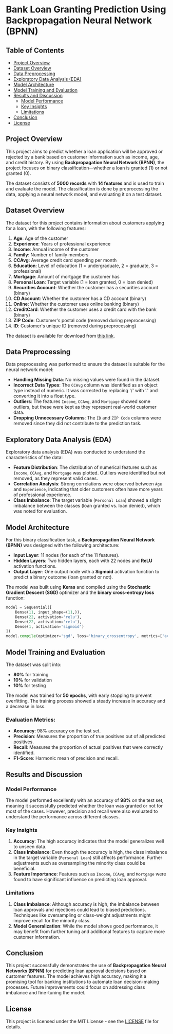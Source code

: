 # **Bank Loan Granting Prediction Using Backpropagation Neural Network (BPNN)**

## Table of Contents
- [Project Overview](#project-overview)
- [Dataset Overview](#dataset-overview)
- [Data Preprocessing](#data-preprocessing)
- [Exploratory Data Analysis (EDA)](#exploratory-data-analysis-eda)
- [Model Architecture](#model-architecture)
- [Model Training and Evaluation](#model-training-and-evaluation)
- [Results and Discussion](#results-and-discussion)
  - [Model Performance](#model-performance)
  - [Key Insights](#key-insights)
  - [Limitations](#limitations)
- [Conclusion](#conclusion)
- [License](#license)

## Project Overview
This project aims to predict whether a loan application will be approved or rejected by a bank based on customer information such as income, age, and credit history. By using **Backpropagation Neural Network (BPNN)**, the project focuses on binary classification—whether a loan is granted (1) or not granted (0).

The dataset consists of **5000 records** with **14 features** and is used to train and evaluate the model. The classification is done by preprocessing the data, applying a neural network model, and evaluating it on a test dataset.

## Dataset Overview
The dataset for this project contains information about customers applying for a loan, with the following features:

1. **Age**: Age of the customer
2. **Experience**: Years of professional experience
3. **Income**: Annual income of the customer
4. **Family**: Number of family members
5. **CCAvg**: Average credit card spending per month
6. **Education**: Level of education (1 = undergraduate, 2 = graduate, 3 = professional)
7. **Mortgage**: Amount of mortgage the customer has
8. **Personal Loan**: Target variable (1 = loan granted, 0 = loan denied)
9. **Securities Account**: Whether the customer has a securities account (binary)
10. **CD Account**: Whether the customer has a CD account (binary)
11. **Online**: Whether the customer uses online banking (binary)
12. **CreditCard**: Whether the customer uses a credit card with the bank (binary)
13. **ZIP Code**: Customer's postal code (removed during preprocessing)
14. **ID**: Customer's unique ID (removed during preprocessing)

The dataset is available for download from [this link](https://tinyurl.com/UTSDeepLearning2024No1).

## Data Preprocessing
Data preprocessing was performed to ensure the dataset is suitable for the neural network model:

- **Handling Missing Data**: No missing values were found in the dataset.
- **Incorrect Data Types**: The `CCAvg` column was identified as an object type instead of numeric. It was corrected by replacing '/' with '.' and converting it into a float type.
- **Outliers**: The features `Income`, `CCAvg`, and `Mortgage` showed some outliers, but these were kept as they represent real-world customer data.
- **Dropping Unnecessary Columns**: The `ID` and `ZIP Code` columns were removed since they did not contribute to the prediction task.

## Exploratory Data Analysis (EDA)
Exploratory data analysis (EDA) was conducted to understand the characteristics of the data:

- **Feature Distribution**: The distribution of numerical features such as `Income`, `CCAvg`, and `Mortgage` was plotted. Outliers were identified but not removed, as they represent valid cases.
- **Correlation Analysis**: Strong correlations were observed between `Age` and `Experience`, indicating that older customers often have more years of professional experience.
- **Class Imbalance**: The target variable (`Personal Loan`) showed a slight imbalance between the classes (loan granted vs. loan denied), which was noted for evaluation.

## Model Architecture
For this binary classification task, a **Backpropagation Neural Network (BPNN)** was designed with the following architecture:

- **Input Layer**: 11 nodes (for each of the 11 features).
- **Hidden Layers**: Two hidden layers, each with 22 nodes and **ReLU** activation functions.
- **Output Layer**: One output node with a **Sigmoid** activation function to predict a binary outcome (loan granted or not).
  
The model was built using **Keras** and compiled using the **Stochastic Gradient Descent (SGD)** optimizer and the **binary cross-entropy loss** function:

```python
model = Sequential([
    Dense(11, input_shape=(11,)),
    Dense(22, activation='relu'),
    Dense(22, activation='relu'),
    Dense(1, activation='sigmoid')
])
model.compile(optimizer='sgd', loss='binary_crossentropy', metrics=['accuracy'])
```

## Model Training and Evaluation
The dataset was split into:
- **80%** for training
- **10%** for validation
- **10%** for testing

The model was trained for **50 epochs**, with early stopping to prevent overfitting. The training process showed a steady increase in accuracy and a decrease in loss.

### Evaluation Metrics:
- **Accuracy**: 98% accuracy on the test set.
- **Precision**: Measures the proportion of true positives out of all predicted positives.
- **Recall**: Measures the proportion of actual positives that were correctly identified.
- **F1-Score**: Harmonic mean of precision and recall.

## Results and Discussion

### Model Performance
The model performed excellently with an accuracy of **98%** on the test set, meaning it successfully predicted whether the loan was granted or not for most of the cases. However, precision and recall were also evaluated to understand the performance across different classes.

### Key Insights
1. **Accuracy**: The high accuracy indicates that the model generalizes well to unseen data.
2. **Class Imbalance**: Even though the accuracy is high, the class imbalance in the target variable (`Personal Loan`) still affects performance. Further adjustments such as oversampling the minority class could be beneficial.
3. **Feature Importance**: Features such as `Income`, `CCAvg`, and `Mortgage` were found to have significant influence on predicting loan approval.

### Limitations
1. **Class Imbalance**: Although accuracy is high, the imbalance between loan approvals and rejections could lead to biased predictions. Techniques like oversampling or class-weight adjustments might improve recall for the minority class.
2. **Model Generalization**: While the model shows good performance, it may benefit from further tuning and additional features to capture more customer information.

## Conclusion
This project successfully demonstrates the use of **Backpropagation Neural Networks (BPNN)** for predicting loan approval decisions based on customer features. The model achieves high accuracy, making it a promising tool for banking institutions to automate loan decision-making processes. Future improvements could focus on addressing class imbalance and fine-tuning the model.

## License
This project is licensed under the MIT License - see the [LICENSE](LICENSE) file for details.
